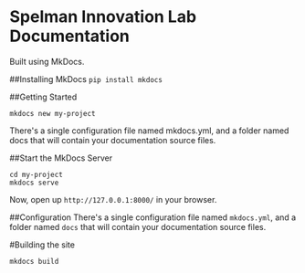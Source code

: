 # Spelman Innovation Lab Documentation

Built using MkDocs.

##Installing MkDocs
`pip install mkdocs`


##Getting Started
```
mkdocs new my-project
```

There's a single configuration file named mkdocs.yml, and a folder named docs that will contain your documentation source files.

##Start the MkDocs Server
```
cd my-project
mkdocs serve
```

Now, open up `http://127.0.0.1:8000/` in your browser.

##Configuration
There's a single configuration file named `mkdocs.yml`, and a folder named `docs` that will contain your documentation source files.

#Building the site
```
mkdocs build
```
